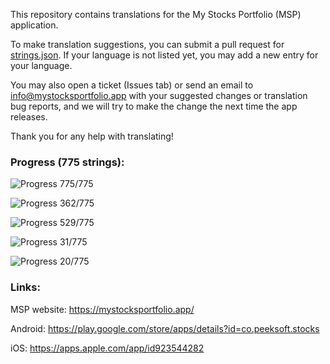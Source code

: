 This repository contains translations for the My Stocks Portfolio (MSP) application.

To make translation suggestions, you can submit a pull request for [strings.json](https://github.com/mystocksportfolio/translations/blob/main/strings.json). If your language is not listed yet, you may add a new entry for your language.

You may also open a ticket (Issues tab) or send an email to info@mystocksportfolio.app with your suggested changes or translation bug reports, and we will try to make the change the next time the app releases.

Thank you for any help with translating!



### Progress (775 strings):

![Progress](https://progress-bar.dev/100?title=en&width=120) 775/775

![Progress](https://progress-bar.dev/47?title=zh-Hant-TW&width=120) 362/775

![Progress](https://progress-bar.dev/68?title=fr&width=120) 529/775

![Progress](https://progress-bar.dev/4?title=de&width=120) 31/775

![Progress](https://progress-bar.dev/3?title=zh&width=120) 20/775



### Links:

MSP website: https://mystocksportfolio.app/

Android: https://play.google.com/store/apps/details?id=co.peeksoft.stocks

iOS: https://apps.apple.com/app/id923544282
